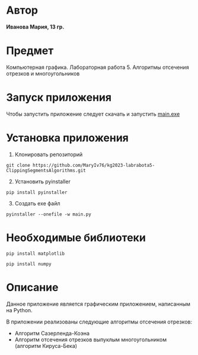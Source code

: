 # Автор
**Иванова Мария, 13 гр.**

# Предмет 
Компьютерная графика. Лабораторная работа 5. Алгоритмы отсечения отрезков и многоугольников

# Запуск приложения
Чтобы запустить приложение следует скачать и запустить [main.exe](https://github.com/MaryIv76/kg2023-labrabota5-ClippingSegmentsAlgorithms/tree/main/exe)

# Установка приложения
1. Клонировать репозиторий

```
git clone https://github.com/MaryIv76/kg2023-labrabota5-ClippingSegmentsAlgorithms.git
```

2. Установить pyinstaller
```
pip install pyinstaller
```

3. Создать exe файл
```
pyinstaller --onefile -w main.py
```

# Необходимые библиотеки
```
pip install matplotlib
```
```
pip install numpy
```

# Описание
Данное приложение является графическим приложением, написанным на Python.

В приложении реализованы следующие алгоритмы отсечения отрезков:
* Алгоритм Сазерленда-Коэна
* Алгоритм отсечения отрезков выпуклым многоугольником (алгоритм Кируса-Бека)

